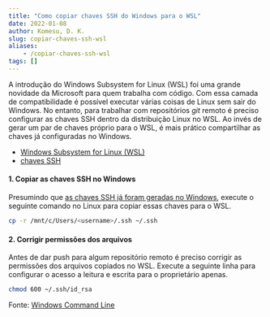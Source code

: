 ```yaml
---
title: "Como copiar chaves SSH do Windows para o WSL"
date: 2022-01-08
author: Komesu, D. K.
slug: copiar-chaves-ssh-wsl
aliases:
    - /copiar-chaves-ssh-wsl
tags: []
---
```


A introdução do Windows Subsystem for Linux (WSL) foi uma grande novidade da Microsoft para quem trabalha com código. Com essa camada de compatibilidade é possível executar várias coisas de Linux sem sair do Windows. No entanto, para trabalhar com repositórios *git* remoto é preciso configurar as chaves SSH dentro da distribuição Linux no WSL. Ao invés de gerar um par de chaves próprio para o WSL, é mais prático compartilhar as chaves já configuradas no Windows.

<!--more-->

- [Windows Subsystem for Linux (WSL)](https://en.wikipedia.org/wiki/Windows_Subsystem_for_Linux)
- [chaves SSH](https://en.wikipedia.org/wiki/Secure_Shell)

#### 1. Copiar as chaves SSH no Windows

Presumindo que [as chaves SSH já foram geradas no Windows](https://interworks.com/blog/2021/09/15/setting-up-ssh-agent-in-windows-for-passwordless-git-authentication/), execute o seguinte comando no Linux para copiar essas chaves para o WSL.

```sh
cp -r /mnt/c/Users/<username>/.ssh ~/.ssh
```

#### 2. Corrigir permissões dos arquivos

Antes de dar push para algum repositório remoto é preciso corrigir as permissões dos arquivos copiados no WSL. Execute a seguinte linha para configurar o acesso a leitura e escrita para o proprietário apenas.

```sh
chmod 600 ~/.ssh/id_rsa
```

Fonte: [Windows Command Line](https://devblogs.microsoft.com/commandline/sharing-ssh-keys-between-windows-and-wsl-2/)
